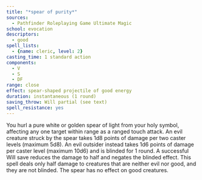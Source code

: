 ```yaml
---
title: "*spear of purity*"
sources:
  - Pathfinder Roleplaying Game Ultimate Magic
school: evocation
descriptors:
  - good
spell_lists:
  - {name: cleric, level: 2}
casting_time: 1 standard action
components:
  - V
  - S
  - DF
range: close
effect: spear-shaped projectile of good energy
duration: instantaneous (1 round)
saving_throw: Will partial (see text)
spell_resistance: yes
---
```


You hurl a pure white or golden spear of light from your holy symbol, affecting any one target within range as a ranged touch attack. An evil creature struck by the spear takes 1d8 points of damage per two caster levels (maximum 5d8). An evil outsider instead takes 1d6 points of damage per caster level (maximum 10d6) and is blinded for 1 round. A successful Will save reduces the damage to half and negates the blinded effect. This spell deals only half damage to creatures that are neither evil nor good, and they are not blinded. The spear has no effect on good creatures.

